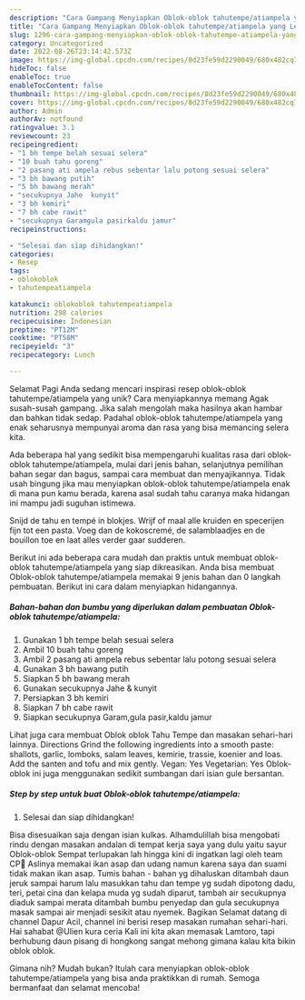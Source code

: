 ```yaml
---
description: "Cara Gampang Menyiapkan Oblok-oblok tahutempe/atiampela yang Lezat, Sempurna"
title: "Cara Gampang Menyiapkan Oblok-oblok tahutempe/atiampela yang Lezat, Sempurna"
slug: 1296-cara-gampang-menyiapkan-oblok-oblok-tahutempe-atiampela-yang-lezat-sempurna
category: Uncategorized
date: 2022-08-26T23:14:42.573Z
image: https://img-global.cpcdn.com/recipes/8d23fe59d2290049/680x482cq70/oblok-oblok-tahutempeatiampela-foto-resep-utama.jpg
hideToc: false
enableToc: true
enableTocContent: false
thumbnail: https://img-global.cpcdn.com/recipes/8d23fe59d2290049/680x482cq70/oblok-oblok-tahutempeatiampela-foto-resep-utama.jpg
cover: https://img-global.cpcdn.com/recipes/8d23fe59d2290049/680x482cq70/oblok-oblok-tahutempeatiampela-foto-resep-utama.jpg
author: Admin
authorAv: notfound
ratingvalue: 3.1
reviewcount: 23
recipeingredient:
- "1 bh tempe belah sesuai selera"
- "10 buah tahu goreng"
- "2 pasang ati ampela rebus sebentar lalu potong sesuai selera"
- "3 bh bawang putih"
- "5 bh bawang merah"
- "secukupnya Jahe  kunyit"
- "3 bh kemiri"
- "7 bh cabe rawit"
- "secukupnya Garamgula pasirkaldu jamur"
recipeinstructions:

- "Selesai dan siap dihidangkan!"
categories:
- Resep
tags:
- oblokoblok
- tahutempeatiampela

katakunci: oblokoblok tahutempeatiampela 
nutrition: 298 calories
recipecuisine: Indonesian
preptime: "PT12M"
cooktime: "PT58M"
recipeyield: "3"
recipecategory: Lunch

---
```



Selamat Pagi Anda sedang mencari inspirasi resep oblok-oblok tahutempe/atiampela yang unik? Cara menyiapkannya memang Agak susah-susah gampang. Jika salah mengolah maka hasilnya akan hambar dan bahkan tidak sedap. Padahal oblok-oblok tahutempe/atiampela yang enak seharusnya mempunyai aroma dan rasa yang bisa memancing selera kita.


Ada beberapa hal yang sedikit bisa mempengaruhi kualitas rasa dari oblok-oblok tahutempe/atiampela, mulai dari jenis bahan, selanjutnya pemilihan bahan segar dan bagus, sampai cara membuat dan menyajikannya. Tidak usah bingung jika mau menyiapkan oblok-oblok tahutempe/atiampela enak di mana pun kamu berada, karena asal sudah tahu caranya maka hidangan ini mampu jadi suguhan istimewa.

Snijd de tahu en tempé in blokjes. Wrijf of maal alle kruiden en specerijen fijn tot een pasta. Voeg dan de kokoscremé, de salamblaadjes en de bouillon toe en laat alles verder gaar sudderen.


Berikut ini ada beberapa cara mudah dan praktis untuk membuat oblok-oblok tahutempe/atiampela yang siap dikreasikan. Anda bisa membuat Oblok-oblok tahutempe/atiampela memakai 9 jenis bahan dan 0 langkah pembuatan. Berikut ini cara dalam menyiapkan hidangannya.

<!--inarticleads1-->

##### Bahan-bahan dan bumbu yang diperlukan dalam pembuatan Oblok-oblok tahutempe/atiampela:

1. Gunakan 1 bh tempe belah sesuai selera
1. Ambil 10 buah tahu goreng
1. Ambil 2 pasang ati ampela rebus sebentar lalu potong sesuai selera
1. Gunakan 3 bh bawang putih
1. Siapkan 5 bh bawang merah
1. Gunakan secukupnya Jahe &amp; kunyit
1. Persiapkan 3 bh kemiri
1. Siapkan 7 bh cabe rawit
1. Siapkan secukupnya Garam,gula pasir,kaldu jamur


Lihat juga cara membuat Oblok oblok Tahu Tempe dan masakan sehari-hari lainnya. Directions Grind the following ingredients into a smooth paste: shallots, garlic, lomboks, salam leaves, kemirie, trassie, koenier and loas. Add the santen and tofu and mix gently. Vegan: Yes Vegetarian: Yes Oblok-oblok ini juga menggunakan sedikit sumbangan dari isian gule bersantan. 

<!--inarticleads2-->

##### Step by step untuk buat Oblok-oblok tahutempe/atiampela:


1. Selesai dan siap dihidangkan!

Bisa disesuaikan saja dengan isian kulkas. Alhamdulillah bisa mengobati rindu dengan masakan andalan di tempat kerja saya yang dulu yaitu sayur Oblok-oblok Sempat terlupakan lah hingga kini di ingatkan lagi oleh team CP🙏 Aslinya memakai ikan asap dan udang namun karena saya dan suami tidak makan ikan asap. Tumis bahan - bahan yg dihaluskan ditambah daun jeruk sampai harum lalu masukkan tahu dan tempe yg sudah dipotong dadu, teri, petai cina dan kelapa muda yg sudah diparut, tambah air secukupnya diaduk sampai merata ditambah bumbu penyedap dan gula secukupnya masak sampai air menjadi sesikit atau nyemek. Bagikan Selamat datang di channel Dapur Acil, channel ini berisi resep masakan rumahan sehari-hari. Hai sahabat @Ulien kura ceria Kali ini kita akan memasak Lamtoro, tapi berhubung daun pisang di hongkong sangat mehong gimana kalau kita bikin oblok oblok. 

Gimana nih? Mudah bukan? Itulah cara menyiapkan oblok-oblok tahutempe/atiampela yang bisa anda praktikkan di rumah. Semoga bermanfaat dan selamat mencoba!
